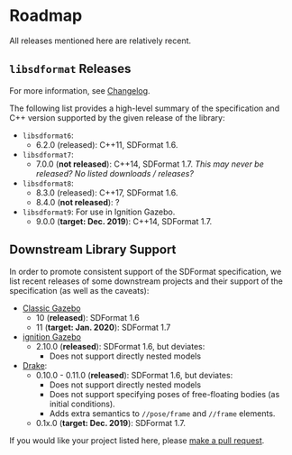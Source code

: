 # Roadmap

All releases mentioned here are relatively recent.

## `libsdformat` Releases

For more information, see [Changelog](https://bitbucket.org/osrf/sdformat/src/default/Changelog.md).

The following list provides a high-level summary of the specification and C++
version supported by the given release of the library:

* `libsdformat6`:
    * 6.2.0 (released): C++11, SDFormat 1.6.
* `libsdformat7`:
    * 7.0.0 (**not released**): C++14, SDFormat 1.7. *This may never be
    released? No listed downloads / releases?*
* `libsdformat8`:
    * 8.3.0 (released): C++17, SDFormat 1.6.
    * 8.4.0 (**not released**): ?
* `libsdformat9`: For use in Ignition Gazebo.
    * 9.0.0 (**target: Dec. 2019**): C++14, SDFormat 1.7.

## Downstream Library Support

In order to promote consistent support of the SDFormat specification, we list
recent releases of some downstream projects and their support of the
specification (as well as the caveats):

* [Classic Gazebo](http://gazebosim.org/#status)
    * 10 (**released**): SDFormat 1.6
    * 11 (**target: Jan. 2020**): SDFormat 1.7
* [ignition Gazebo](https://ignitionrobotics.org/libs/gazebo)
    * 2.10.0 (**released**): SDFormat 1.6, but deviates:
        * Does not support directly nested models
* [Drake](https://github.com/RobotLocomotion/drake/releases):
    * 0.10.0 - 0.11.0 (**released**): SDFormat 1.6, but deviates:
        * Does not support directly nested models
        * Does not support specifying poses of free-floating bodies (as initial
        conditions).
        * Adds extra semantics to `//pose/frame` and `//frame` elements.
    * 0.1x.0 (**target: Dec. 2019**): SDFormat 1.7.

If you would like your project listed here, please [make a pull request](https://bitbucket.org/osrf/sdf_tutorials/pull-requests/).
